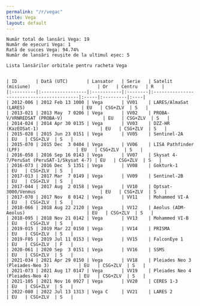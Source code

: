 ```yaml
---
permalink: "/r/vegac"
title: Vega
layout: default
---
```


    Număr total de lansări Vega: 19
    Număr de eșecuri Vega: 1
    Rată de succes Vega: 94.74%
    Număr de lansări reușite de la ultimul eșec: 5
    
    Lista lansărilor orbitale pentru racheta Vega
    
    
    | ID       | Dată (UTC)       | Lansator   | Serie   | Satelit (misiune)                         | Or   | Centru   | R   |
    |:---------|:-----------------|:-----------|:--------|:------------------------------------------|:-----|:---------|:----|
    | 2012-006 | 2012 Feb 13 1000 | Vega       | VV01    | LARES/AlmaSat (LARES)                     | EU   | CSG+ZLV  | S   |
    | 2013-021 | 2013 May  7 0206 | Vega       | VV02    | PROBA-V/VRNREDSAT (PROBA-V)               | EU   | CSG+ZLV  | S   |
    | 2014-024 | 2014 Apr 30 0135 | Vega       | VV03    | DZZ-HR (KazEOSat-1)                       | EU   | CSG+ZLV  | S   |
    | 2015-028 | 2015 Jun 23 0151 | Vega       | VV05    | Sentinel-2A                               | EU   | CSG+ZLV  | S   |
    | 2015-070 | 2015 Dec  3 0404 | Vega       | VV06    | LISA Pathfinder (LPF)                     | EU   | CSG+ZLV  | S   |
    | 2016-058 | 2016 Sep 16 0143 | Vega       | VV07    | Skysat 4-7/PeruSat (PeruSAT-1/Skysat 4-7) | EU   | CSG+ZLV  | S   |
    | 2016-073 | 2016 Dec  5 1351 | Vega       | VV08    | Gokturk-1                                 | EU   | CSG+ZLV  | S   |
    | 2017-013 | 2017 Mar  7 0149 | Vega       | VV09    | Sentinel-2B                               | EU   | CSG+ZLV  | S   |
    | 2017-044 | 2017 Aug  2 0158 | Vega       | VV10    | Optsat-3000/Venmus                        | EU   | CSG+ZLV  | S   |
    | 2017-070 | 2017 Nov  8 0142 | Vega       | VV11    | Mohammed VI-A                             | EU   | CSG+ZLV  | S   |
    | 2018-066 | 2018 Aug 22 2120 | Vega       | VV12    | Aeolus (ADM-Aeolus)                       | EU   | CSG+ZLV  | S   |
    | 2018-095 | 2018 Nov 21 0142 | Vega       | VV13    | Mohammed VI-B                             | EU   | CSG+ZLV  | S   |
    | 2019-015 | 2019 Mar 22 0150 | Vega       | VV14    | PRISMA                                    | EU   | CSG+ZLV  | S   |
    | 2019-F05 | 2019 Jul 11 0153 | Vega       | VV15    | FalconEye 1                               | EU   | CSG+ZLV  | F   |
    | 2020-061 | 2020 Sep  3 0151 | Vega       | VV16    | SSMS                                      | EU   | CSG+ZLV  | S   |
    | 2021-034 | 2021 Apr 29 0150 | Vega       | VV18    | Pleiades Neo 3 (Pleiades-Neo 3)           | EU   | CSG+ZLV  | S   |
    | 2021-073 | 2021 Aug 17 0147 | Vega       | VV19    | Pleiades Neo 4 (Pleiades-Neo 4)           | EU   | CSG+ZLV  | S   |
    | 2021-105 | 2021 Nov 16 0927 | Vega       | VV20    | CERES 1-3                                 | EU   | CSG+ZLV  | S   |
    | 2022-080 | 2022 Jul 13 1313 | Vega C     | VV21    | LARES 2                                   | EU   | CSG+ZLV  | S   |

